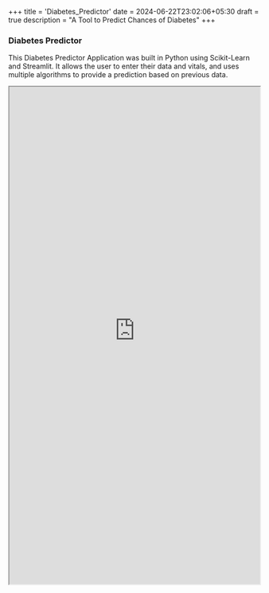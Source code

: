 +++
title = 'Diabetes_Predictor'
date = 2024-06-22T23:02:06+05:30
draft = true
description = "A Tool to Predict Chances of Diabetes"
+++

### Diabetes Predictor

This Diabetes Predictor Application was built in Python using Scikit-Learn and Streamlit. It allows the user to enter their data and vitals, and uses multiple algorithms to provide a prediction based on previous data.  

<iframe
  src="https://diabetes-predictor-ml.streamlit.app/?embedded=true"
  style="height: 1000px; width: 100%;"
></iframe>